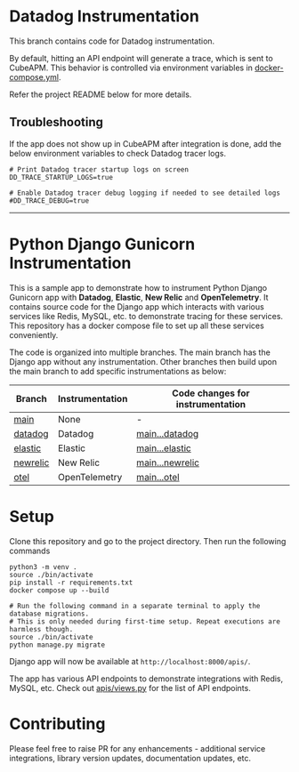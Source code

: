 # Datadog Instrumentation

This branch contains code for Datadog instrumentation.

By default, hitting an API endpoint will generate a trace, which is sent to CubeAPM. This behavior is controlled via environment variables in [docker-compose.yml](docker-compose.yml).

Refer the project README below for more details.

## Troubleshooting

If the app does not show up in CubeAPM after integration is done, add the below environment variables to check Datadog tracer logs.

```shell
# Print Datadog tracer startup logs on screen
DD_TRACE_STARTUP_LOGS=true

# Enable Datadog tracer debug logging if needed to see detailed logs
#DD_TRACE_DEBUG=true
```

---

# Python Django Gunicorn Instrumentation

This is a sample app to demonstrate how to instrument Python Django Gunicorn app with **Datadog**, **Elastic**, **New Relic** and **OpenTelemetry**. It contains source code for the Django app which interacts with various services like Redis, MySQL, etc. to demonstrate tracing for these services. This repository has a docker compose file to set up all these services conveniently.

The code is organized into multiple branches. The main branch has the Django app without any instrumentation. Other branches then build upon the main branch to add specific instrumentations as below:

| Branch                                                                                         | Instrumentation | Code changes for instrumentation                                                                                |
| ---------------------------------------------------------------------------------------------- | --------------- | --------------------------------------------------------------------------------------------------------------- |
| [main](https://github.com/cubeapm/sample_app_python_django_gunicorn/tree/main)         | None            | -                                                                                                               |
| [datadog](https://github.com/cubeapm/sample_app_python_django_gunicorn/tree/datadog) | Datadog       | [main...datadog](https://github.com/cubeapm/sample_app_python_django_gunicorn/compare/main...datadog) |
| [elastic](https://github.com/cubeapm/sample_app_python_django_gunicorn/tree/elastic) | Elastic       | [main...elastic](https://github.com/cubeapm/sample_app_python_django_gunicorn/compare/main...elastic) |
| [newrelic](https://github.com/cubeapm/sample_app_python_django_gunicorn/tree/newrelic) | New Relic       | [main...newrelic](https://github.com/cubeapm/sample_app_python_django_gunicorn/compare/main...newrelic) |
| [otel](https://github.com/cubeapm/sample_app_python_django_gunicorn/tree/otel)         | OpenTelemetry   | [main...otel](https://github.com/cubeapm/sample_app_python_django_gunicorn/compare/main...otel)         |

# Setup

Clone this repository and go to the project directory. Then run the following commands

```
python3 -m venv .
source ./bin/activate
pip install -r requirements.txt
docker compose up --build

# Run the following command in a separate terminal to apply the database migrations.
# This is only needed during first-time setup. Repeat executions are harmless though.
source ./bin/activate
python manage.py migrate
```

Django app will now be available at `http://localhost:8000/apis/`.

The app has various API endpoints to demonstrate integrations with Redis, MySQL, etc. Check out [apis/views.py](apis/views.py) for the list of API endpoints.

# Contributing

Please feel free to raise PR for any enhancements - additional service integrations, library version updates, documentation updates, etc.
